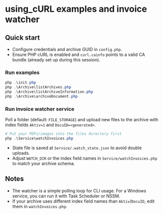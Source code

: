 # using_cURL examples and invoice watcher

## Quick start

- Configure credentials and archive GUID in `config.php`.
- Ensure PHP cURL is enabled and `curl.cainfo` points to a valid CA bundle (already set up during this session).

### Run examples

```powershell
php .\init.php
php .\Archive\listArchives.php
php .\Archive\listArchiveInformation.php
php .\Archive\archiveDocument.php
```

### Run invoice watcher service

Poll a folder (default: `FILE_STORAGE`) and upload new files to the archive with index fields `Aktiv=1` and `DocuID=<generated>`.

```powershell
# Put your PDFs/images into the files directory first
php .\Service\watchInvoices.php
```

- State file is saved at `Service/.watch_state.json` to avoid double uploads.
- Adjust `WATCH_DIR` or the index field names in `Service/watchInvoices.php` to match your archive schema.

## Notes
- The watcher is a simple polling loop for CLI usage. For a Windows service, you can run it with Task Scheduler or NSSM.
- If your archive uses different index field names than `Aktiv`/`DocuID`, edit them in `watchInvoices.php`.

